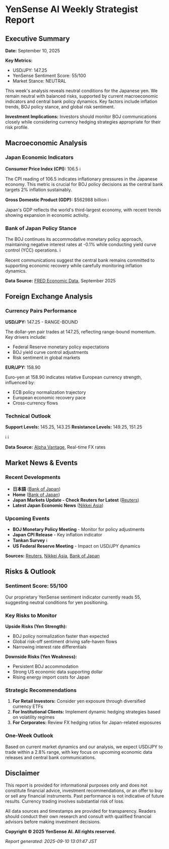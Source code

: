 # YenSense AI Weekly Strategist Report

## Executive Summary

**Date:** September 10, 2025

**Key Metrics:**
- USD/JPY: 147.25
- YenSense Sentiment Score: 55/100
- Market Stance: NEUTRAL

This week's analysis reveals neutral conditions for the Japanese yen. We remain neutral with balanced risks, 
supported by current macroeconomic indicators and central bank policy dynamics. 
Key factors include inflation trends, BOJ policy stance, and global risk sentiment.

**Investment Implications:** Investors should monitor BOJ communications closely 
while considering currency hedging strategies appropriate for their risk profile.

## Macroeconomic Analysis

### Japan Economic Indicators

**Consumer Price Index (CPI):** 106.5
<span title="CPI measures the average change in prices paid by consumers for goods and services">ℹ️</span>

The CPI reading of 106.5 indicates inflationary pressures 
in the Japanese economy. This metric is crucial for BOJ policy decisions as the central bank 
targets 2% inflation sustainably.

**Gross Domestic Product (GDP):** $562988 billion
<span title="GDP represents the total value of all goods and services produced in Japan">ℹ️</span>

Japan's GDP reflects the world's third-largest economy, with recent trends showing 
expansion in economic activity.

### Bank of Japan Policy Stance

The BOJ continues its accommodative monetary policy approach, maintaining negative interest rates 
at -0.1% while conducting yield curve control (YCC) operations. 
<span title="YCC: BOJ policy to control short and long-term interest rates">ℹ️</span>

Recent communications suggest the central bank remains committed to supporting economic recovery 
while carefully monitoring inflation dynamics.

**Data Source:** [FRED Economic Data](https://fred.stlouisfed.org/), September 2025

## Foreign Exchange Analysis

### Currency Pairs Performance

**USD/JPY:** 147.25 - RANGE-BOUND

The dollar-yen pair trades at 147.25, reflecting range-bound momentum. 
Key drivers include:
- Federal Reserve monetary policy expectations
- BOJ yield curve control adjustments
- Risk sentiment in global markets

**EUR/JPY:** 158.90

Euro-yen at 158.90 indicates relative European currency strength, influenced by:
- ECB policy normalization trajectory
- European economic recovery pace
- Cross-currency flows

### Technical Outlook

**Support Levels:** 145.25, 143.25
**Resistance Levels:** 149.25, 151.25

<span title="Support: Price level where buying interest typically emerges">ℹ️</span>
<span title="Resistance: Price level where selling pressure typically increases">ℹ️</span>

**Data Source:** [Alpha Vantage](https://www.alphavantage.co/), Real-time FX rates

## Market News & Events

### Recent Developments

- **日本語** ([Bank of Japan](https://www.boj.or.jp/))
- **Home** ([Bank of Japan](https://www.boj.or.jp/en/))
- **Japan Markets Update - Check Reuters for Latest** ([Reuters](https://www.reuters.com/markets/asia/))
- **Latest Japan Economic News** ([Nikkei Asia](https://asia.nikkei.com/Economy))


### Upcoming Events

- **BOJ Monetary Policy Meeting** - Monitor for policy adjustments
- **Japan CPI Release** - Key inflation indicator
- **Tankan Survey** <span title="Tankan: BOJ's quarterly survey of business sentiment">ℹ️</span>
- **US Federal Reserve Meeting** - Impact on USD/JPY dynamics

**Sources:** [Reuters](https://www.reuters.com/markets/asia/), [Nikkei Asia](https://asia.nikkei.com/), [Bank of Japan](https://www.boj.or.jp/en/)

## Risks & Outlook

### Sentiment Score: 55/100

Our proprietary YenSense sentiment indicator currently reads 55, suggesting 
neutral conditions 
for yen positioning.

### Key Risks to Monitor

**Upside Risks (Yen Strength):**
- BOJ policy normalization faster than expected
- Global risk-off sentiment driving safe-haven flows
- Narrowing interest rate differentials

**Downside Risks (Yen Weakness):**
- Persistent BOJ accommodation
- Strong US economic data supporting dollar
- Rising energy import costs for Japan

### Strategic Recommendations

1. **For Retail Investors:** Consider yen exposure through diversified currency ETFs
2. **For Institutional Clients:** Implement dynamic hedging strategies based on volatility regimes
3. **For Corporates:** Review FX hedging ratios for Japan-related exposures

### One-Week Outlook

Based on current market dynamics and our analysis, we expect USD/JPY to trade within a 
2.8% range, with key focus on upcoming economic data releases and central bank communications.

## Disclaimer

This report is provided for informational purposes only and does not constitute financial advice, 
investment recommendations, or an offer to buy or sell any financial instruments. Past performance 
is not indicative of future results. Currency trading involves substantial risk of loss.

All data sources and timestamps are provided for transparency. Readers should conduct their own 
research and consult with qualified financial advisors before making investment decisions.

**Copyright © 2025 YenSense AI. All rights reserved.**

*Report generated: 2025-09-10 13:01:47 JST*